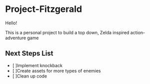 # Project-Fitzgerald

Hello!

This is a personal project to build a top down, Zelda inspired action-adventure game

## Next Steps List

- [ ]Implement knockback
- [ ]Create assets for more types of enemies
- [ ]Clean up code

